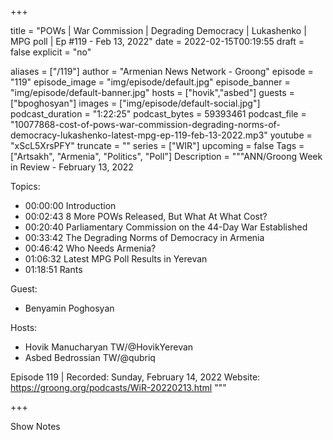 +++

title = "POWs | War Commission | Degrading Democracy | Lukashenko | MPG poll | Ep #119 - Feb 13, 2022"
date = 2022-02-15T00:19:55
draft = false
explicit = "no"

aliases = ["/119"]
author = "Armenian News Network - Groong"
episode = "119"
episode_image = "img/episode/default.jpg"
episode_banner = "img/episode/default-banner.jpg"
hosts = ["hovik","asbed"]
guests = ["bpoghosyan"]
images = ["img/episode/default-social.jpg"]
podcast_duration = "1:22:25"
podcast_bytes = 59393461
podcast_file = "10077868-cost-of-pows-war-commission-degrading-norms-of-democracy-lukashenko-latest-mpg-ep-119-feb-13-2022.mp3"
youtube = "xScL5XrsPFY"
truncate = ""
series = ["WIR"]
upcoming = false
Tags = ["Artsakh", "Armenia", "Politics", "Poll"]
Description = """ANN/Groong Week in Review - February 13, 2022

Topics:
* 00:00:00 Introduction
* 00:02:43 8 More POWs Released, But What At What Cost?
* 00:20:40 Parliamentary Commission on the 44-Day War Established
* 00:33:42 The Degrading Norms of Democracy in Armenia
* 00:46:42 Who Needs Armenia?
* 01:06:32 Latest MPG Poll Results in Yerevan
* 01:18:51 Rants

Guest:
* Benyamin Poghosyan

Hosts:
* Hovik Manucharyan TW/@HovikYerevan
* Asbed Bedrossian TW/@qubriq

Episode 119 | Recorded: Sunday, February 14, 2022
Website: https://groong.org/podcasts/WiR-20220213.html
"""

+++

Show Notes

